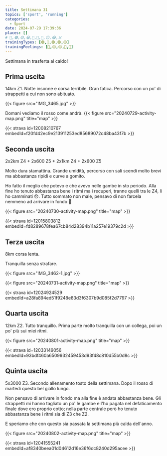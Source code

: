 ```yaml
---
title: Settimana 31
topics: ['sport', 'running']
categories:
  - Sport
date: 2024-07-29 17:39:36
places: []
# 🔴,🟢,🟡,😀,🙁,🫤,🙂,😐,😭,☠️
trainingTypes: [🟢,🔴,🟢,🟢,🟡]
trainingFeelings: [🙁,😐,😐,🙂,🙂]
---
```

Settimana in trasferta al caldo!
<!--more-->

## Prima uscita
14km Z1. 
Notte insonne e corsa terribile. Gran fatica.
Percorso con un po' di strappetti a cui non sono abituato.

{{< figure src="IMG_3465.jpg" >}}

Domani vediamo il rosso come andrà.
{{< figure src="20240729-activity-map.png" title="map" >}}

{{< strava id=12008210767 embedId=f20fd42ec9e213911253ed85689072c48ba43f7b >}}

## Seconda uscita
2x2km Z4 + 2x600 Z5 + 2x1km Z4 + 2x600 Z5

Molto dura stamattina. Grande umidità, percorso con sali scendi molto brevi ma abbastanza ripidi e curve a gomito.

Ho fatto il meglio che potevo e che avevo nelle gambe in sto periodo. 
Alla fine ho tenuto abbastanza bene i ritmi ma i recuperi, tranne quelli tra le Z4, li ho camminati 😞.
Tutto sommato non male, pensavo di non farcela nemmeno ad arrivare in fondo 🤪

{{< figure src="20240730-activity-map.png" title="map" >}}

{{< strava id=12015803812 embedId=fd8289678fea67cb84d28394b11a257e19379c2d >}}

## Terza uscita
8km corsa lenta.

Tranquilla senza strafare.

{{< figure src="IMG_3462-1.jpg" >}}

{{< figure src="20240731-activity-map.png" title="map" >}}

{{< strava id=12024924529 embedId=a28fa894ed51f9248e83d3f6307b9d085f2d7797 >}}

## Quarta uscita
12km Z2.
Tutto tranquillo. Prima parte molto tranquilla con un collega, poi un po' più sui miei ritmi.

{{< figure src="20240801-activity-map.png" title="map" >}}

{{< strava id=12033149056 embedId=93bdf460a6509932459453d93f48c810d55b0d8c >}}

## Quinta uscita
5x3000 Z3. 
Secondo allenamento tosto della settimana. Dopo il rosso di martedì questo bel giallo lungo.

Non pensavo di arrivare in fondo ma alla fine è andata abbastanza bene.
Gli strappetti mi hanno tagliato un po' le gambe e l'ho pagata nel defaticamento finale dove ero proprio cotto; nella parte centrale però ho tenuto abbastanza bene i ritmi sia di Z3 che Z2.

E speriamo che con questo sia passata la settimana più calda dell'anno.

{{< figure src="20240802-activity-map.png" title="map" >}}

{{< strava id=12041555241 embedId=af8340beea01d04612d16e36f6dc8240d295acee >}}
